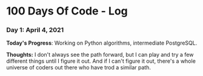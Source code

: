 # 100 Days Of Code - Log

### Day 1: April 4, 2021 

**Today's Progress**: Working on Python algorithms, intermediate PostgreSQL.

**Thoughts:** I don't always see the path forward, but I can play and try a few different things until I figure it out.  And if I can't figure it out, there's a whole universe of coders out there who have trod a similar path.


